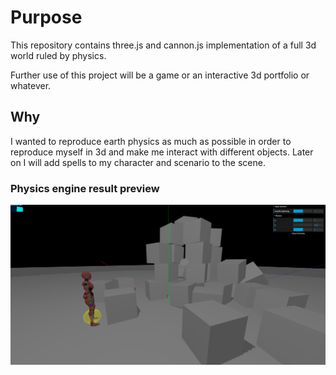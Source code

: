 # Purpose
This repository contains three.js and cannon.js implementation of a full 3d world ruled by physics.

Further use of this project will be a game or an interactive 3d portfolio or whatever.

## Why
I wanted to reproduce earth physics as much as possible in order to reproduce myself in 3d and make me interact with different objects.
Later on I will add spells to my character and scenario to the scene.

### Physics engine result preview
![Game result](result.png)

